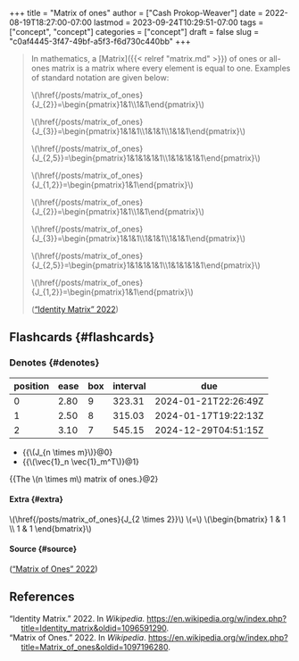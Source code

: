+++
title = "Matrix of ones"
author = ["Cash Prokop-Weaver"]
date = 2022-08-19T18:27:00-07:00
lastmod = 2023-09-24T10:29:51-07:00
tags = ["concept", "concept"]
categories = ["concept"]
draft = false
slug = "c0af4445-3f47-49bf-a5f3-f6d730c440bb"
+++

> In mathematics, a [Matrix]({{< relref "matrix.md" >}}) of ones or all-ones matrix is a matrix where every element is equal to one. Examples of standard notation are given below:
>
> \\(\href{/posts/matrix_of_ones}{J\_{2}}=\begin{pmatrix}1&1\\\1&1\end{pmatrix}\\)
>
> \\(\href{/posts/matrix_of_ones}{J\_{3}}=\begin{pmatrix}1&1&1\\\1&1&1\\\1&1&1\end{pmatrix}\\)
>
> \\(\href{/posts/matrix_of_ones}{J\_{2,5}}=\begin{pmatrix}1&1&1&1&1\\\1&1&1&1&1\end{pmatrix}\\)
>
> \\(\href{/posts/matrix_of_ones}{J\_{1,2}}=\begin{pmatrix}1&1\end{pmatrix}\\)
>
> \\(\href{/posts/matrix_of_ones}{J\_{2}}=\begin{pmatrix}1&1\\\1&1\end{pmatrix}\\)
>
> \\(\href{/posts/matrix_of_ones}{J\_{3}}=\begin{pmatrix}1&1&1\\\1&1&1\\\1&1&1\end{pmatrix}\\)
>
> \\(\href{/posts/matrix_of_ones}{J\_{2,5}}=\begin{pmatrix}1&1&1&1&1\\\1&1&1&1&1\end{pmatrix}\\)
>
> \\(\href{/posts/matrix_of_ones}{J\_{1,2}}=\begin{pmatrix}1&1\end{pmatrix}\\)
>
> (<a href="#citeproc_bib_item_1">“Identity Matrix” 2022</a>)


## Flashcards {#flashcards}


### Denotes {#denotes}

| position | ease | box | interval | due                  |
|----------|------|-----|----------|----------------------|
| 0        | 2.80 | 9   | 323.31   | 2024-01-21T22:26:49Z |
| 1        | 2.50 | 8   | 315.03   | 2024-01-17T19:22:13Z |
| 2        | 3.10 | 7   | 545.15   | 2024-12-29T04:51:15Z |

-   {{\\(J\_{n \times m}\\)}@0}
-   {{\\(\vec{1}\_n \vec{1}\_m^T\\)}@1}

{{The \\(n \times m\\) matrix of ones.}@2}


#### Extra {#extra}

\\(\href{/posts/matrix_of_ones}{J\_{2 \times 2}}\\) \\(=\\) \\(\begin{bmatrix} 1 & 1 \\\ 1 & 1 \end{bmatrix}\\)


#### Source {#source}

(<a href="#citeproc_bib_item_2">“Matrix of Ones” 2022</a>)

## References

<style>.csl-entry{text-indent: -1.5em; margin-left: 1.5em;}</style><div class="csl-bib-body">
  <div class="csl-entry"><a id="citeproc_bib_item_1"></a>“Identity Matrix.” 2022. In <i>Wikipedia</i>. <a href="https://en.wikipedia.org/w/index.php?title=Identity_matrix&oldid=1096591290">https://en.wikipedia.org/w/index.php?title=Identity_matrix&#38;oldid=1096591290</a>.</div>
  <div class="csl-entry"><a id="citeproc_bib_item_2"></a>“Matrix of Ones.” 2022. In <i>Wikipedia</i>. <a href="https://en.wikipedia.org/w/index.php?title=Matrix_of_ones&oldid=1097196280">https://en.wikipedia.org/w/index.php?title=Matrix_of_ones&#38;oldid=1097196280</a>.</div>
</div>

